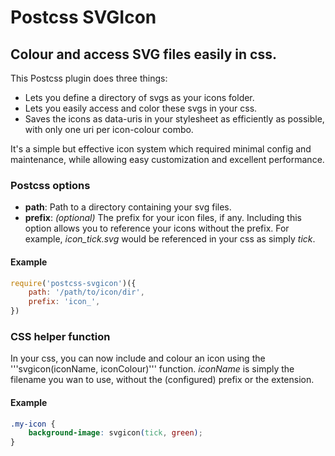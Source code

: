 # Postcss SVGIcon

## Colour and access SVG files easily in css.

This Postcss plugin does three things:

* Lets you define a directory of svgs as your icons folder.
* Lets you easily access and color these svgs in your css.
* Saves the icons as data-uris in your stylesheet as efficiently as possible, with only one uri per icon-colour combo.

It's a simple but effective icon system which required minimal config and maintenance, while allowing easy customization and excellent performance.

### Postcss options

* **path**: Path to a directory containing your svg files.
* **prefix**: *(optional)* The prefix for your icon files, if any. Including this option allows you to reference your icons without the prefix. For example, *icon_tick.svg* would be referenced in your css as simply *tick*.

#### Example

```js
require('postcss-svgicon')({
    path: '/path/to/icon/dir',
    prefix: 'icon_',
})
```

### CSS helper function

In your css, you can now include and colour an icon using the '''svgicon(iconName, iconColour)''' function. *iconName* is simply the filename you wan to use, without the (configured) prefix or the extension.

#### Example

```css
.my-icon {
	background-image: svgicon(tick, green);
}
```
